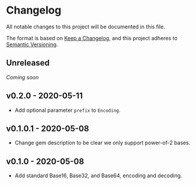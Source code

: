 Changelog
=========

All notable changes to this project will be documented in this file.

The format is based on [Keep a Changelog],
and this project adheres to [Semantic Versioning].


Unreleased
----------

_Coming soon_


v0.2.0 - 2020-05-11
-------------------

- Add optional parameter `prefix` to `Encoding`.


v0.1.0.1 - 2020-05-08
---------------------

- Change gem description to be clear we only support power-of-2 bases.


v0.1.0 - 2020-05-08
-------------------

- Add standard Base16, Base32, and Base64, encoding and decoding.


[Keep a Changelog]: https://keepachangelog.com/en/1.0.0/
[Semantic Versioning]: https://semver.org/spec/v2.0.0.html
